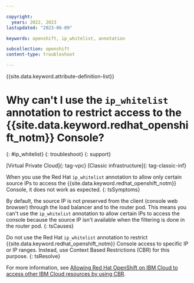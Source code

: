 ```yaml
---

copyright:
  years: 2022, 2023
lastupdated: "2023-06-09"

keywords: openshift, ip_whitelist, annotation

subcollection: openshift
content-type: troubleshoot

---
```


{{site.data.keyword.attribute-definition-list}}




# Why can't I use the `ip_whitelist` annotation to restrict access to the {{site.data.keyword.redhat_openshift_notm}} Console?
{: #ip_whitelist}
{: troubleshoot}
{: support}

[Virtual Private Cloud]{: tag-vpc} [Classic infrastructure]{: tag-classic-inf}

When you use the Red Hat `ip_whitelist` annotation to allow only certain source IPs to access the {{site.data.keyword.redhat_openshift_notm}} Console, it does not work as expected.
{: tsSymptoms}

By default, the source IP is not preserved from the client (console web browser) through the load balancer and to the router pod. This means you can't use the `ip_whitelist` annotation to allow certain IPs to access the console because the source IP isn't available when the filtering is done in the router pod.
{: tsCauses}

Do not use the Red Hat `ip_whitelist` annotation to restrict {{site.data.keyword.redhat_openshift_notm}} Console access to specific IP or IP ranges. Instead, use Context Based Restrictions (CBR) for this purpose.
{: tsResolve}

For more information, see [Allowing Red Hat OpenShift on IBM Cloud to access other IBM Cloud resources by using CBR](/docs/openshift?topic=openshift-cbr&interface=ui#cbr-integrations).
